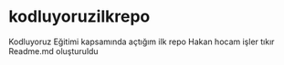 # kodluyoruzilkrepo
Kodluyoruz Eğitimi kapsamında açtığım ilk repo
Hakan hocam işler tıkır
Readme.md oluşturuldu